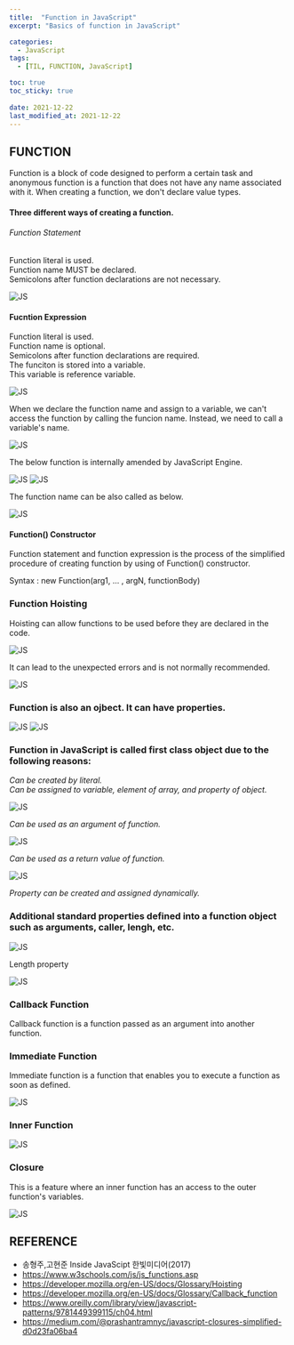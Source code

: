 ```yaml
---
title:  "Function in JavaScript"
excerpt: "Basics of function in JavaScript"

categories:
  - JavaScript
tags:
  - [TIL, FUNCTION, JavaScript]

toc: true
toc_sticky: true
 
date: 2021-12-22
last_modified_at: 2021-12-22
---
```

## FUNCTION
Function is a block of code designed to perform a certain task and anonymous function is a function that does not have any name associated with it. When creating a function, we don't declare value types.

#### Three different ways of creating a function.

###### Function Statement

Function literal is used.  
Function name MUST be declared.  
Semicolons after function declarations are not necessary.

![JS](/img/JavaScript/JS2/2021-12-22-JS2-1.jpg)

#### Fucntion Expression

Function literal is used.   
Function name is optional.   
Semicolons after function declarations are required.   
The funciton is stored into a variable.   
This variable is reference variable.     

![JS](/img/JavaScript/JS2/2021-12-22-JS2-2.jpg)

When we declare the function name and assign to a variable, we can't access the function by calling the funcion name. Instead, we need to call a variable's name.

![JS](/img/JavaScript/JS2/2021-12-22-JS2-3.jpg)

The below function is internally amended by JavaScript Engine.

![JS](/img/JavaScript/JS2/2021-12-22-JS2-4.jpg)
![JS](/img/JavaScript/JS2/2021-12-22-JS2-5.jpg)

The function name can be also called as below.

![JS](/img/JavaScript/JS2/2021-12-22-JS2-6.jpg)

#### Function() Constructor

Function statement and function expression is the process of the simplified procedure of creating function by using of Function() constructor.

Syntax :
new Function(arg1, ... , argN, functionBody)

### Function Hoisting

Hoisting can allow functions to be used before they are declared in the code.

![JS](/img/JavaScript/JS2/2021-12-22-JS2-7.jpg)

It can lead to the unexpected errors and is not normally recommended.

![JS](/img/JavaScript/JS2/2021-12-22-JS2-8.jpg)

### Function is also an ojbect. It can have properties.

![JS](/img/JavaScript/JS2/2021-12-22-JS2-9.jpg)
![JS](/img/JavaScript/JS2/2021-12-22-JS2-10.jpg)

### Function in JavaScript is called first class object due to the following reasons:

*Can be created by literal.*  
*Can be assigned to variable, element of array, and property of object.*    

![JS](/img/JavaScript/JS2/2021-12-22-JS2-11.jpg)

*Can be used as an argument of function.*  

![JS](/img/JavaScript/JS2/2021-12-22-JS2-12.jpg)

*Can be used as a return value of function.*  

![JS](/img/JavaScript/JS2/2021-12-22-JS2-13.jpg)

*Property can be created and assigned dynamically.*

### Additional standard properties defined into a function object such as arguments, caller, lengh, etc.

![JS](/img/JavaScript/JS2/2021-12-22-JS2-14.jpg)

Length property

![JS](/img/JavaScript/JS2/2021-12-22-JS2-15.jpg)

### Callback Function

Callback function is a function passed as an argument into another function.

### Immediate Function

Immediate function is a function that enables you to execute a function as soon as defined.

![JS](/img/JavaScript/JS2/2021-12-22-JS2-16.jpg)

### Inner Function

![JS](/img/JavaScript/JS2/2021-12-22-JS2-17.jpg)

### Closure

This is a feature where an inner function has an access to the outer function's variables.

![JS](/img/JavaScript/JS2/2021-12-22-JS2-18.jpg)


## REFERENCE 
* 송형주,고현준 Inside JavaScipt 한빛미디어(2017)
* https://www.w3schools.com/js/js_functions.asp
* https://developer.mozilla.org/en-US/docs/Glossary/Hoisting
* https://developer.mozilla.org/en-US/docs/Glossary/Callback_function
* https://www.oreilly.com/library/view/javascript-patterns/9781449399115/ch04.html
* https://medium.com/@prashantramnyc/javascript-closures-simplified-d0d23fa06ba4




